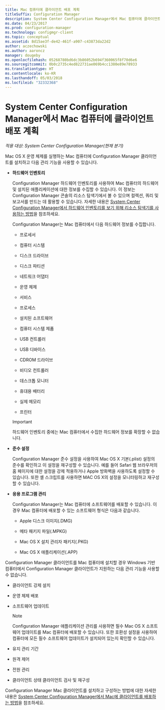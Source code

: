 ```yaml
---
title: Mac 컴퓨터에 클라이언트 배포 계획
titleSuffix: Configuration Manager
description: System Center Configuration Manager에서 Mac 컴퓨터에 클라이언트 배포를 계획합니다.
ms.date: 04/23/2017
ms.prod: configuration-manager
ms.technology: configmgr-client
ms.topic: conceptual
ms.assetid: 8d15ae3f-de42-461f-a907-c43873da22d2
author: aczechowski
ms.author: aaroncz
manager: dougeby
ms.openlocfilehash: 05268780bd6dc3b86052b694f360065f8f70d6e6
ms.sourcegitcommit: 0b0c2735c4ed822731ae069b4cc1380e89e78933
ms.translationtype: HT
ms.contentlocale: ko-KR
ms.lasthandoff: 05/03/2018
ms.locfileid: "32332368"
---
```

# <a name="planning-for-client-deployment-to-mac-computers-in-system-center-configuration-manager"></a>System Center Configuration Manager에서 Mac 컴퓨터에 클라이언트 배포 계획

*적용 대상: System Center Configuration Manager(현재 분기)*

Mac OS X 운영 체제를 실행하는 Mac 컴퓨터에 Configuration Manager 클라이언트를 설치하고 다음 관리 기능을 사용할 수 있습니다.  

-   **하드웨어 인벤토리**  

     Configuration Manager 하드웨어 인벤토리를 사용하여 Mac 컴퓨터의 하드웨어 및 설치된 애플리케이션에 대한 정보를 수집할 수 있습니다. 이 정보는 Configuration Manager 콘솔의 리소스 탐색기에서 볼 수 있으며 컬렉션, 쿼리 및 보고서를 만드는 데 활용할 수 있습니다. 자세한 내용은 [System Center Configuration Manager에서 하드웨어 인벤토리를 보기 위해 리소스 탐색기를 사용하는 방법](../../../../core/clients/manage/inventory/use-resource-explorer-to-view-hardware-inventory.md)을 참조하세요.  

     Configuration Manager는 Mac 컴퓨터에서 다음 하드웨어 정보를 수집합니다.  

    -   프로세서  

    -   컴퓨터 시스템  

    -   디스크 드라이브  

    -   디스크 파티션  

    -   네트워크 어댑터  

    -   운영 체제  

    -   서비스  

    -   프로세스  

    -   설치된 소프트웨어  

    -   컴퓨터 시스템 제품  

    -   USB 컨트롤러  

    -   USB 디바이스  

    -   CDROM 드라이브  

    -   비디오 컨트롤러  

    -   데스크톱 모니터  

    -   휴대용 배터리  

    -   실제 메모리  

    -   프린터  

    > [!IMPORTANT]  
    >  하드웨어 인벤토리 중에는 Mac 컴퓨터에서 수집한 하드웨어 정보를 확장할 수 없습니다.  

-   **준수 설정**  

     Configuration Manager 준수 설정을 사용하여 Mac OS X 기본(.plist) 설정의 준수를 확인하고 이 설정을 재구성할 수 있습니다. 예를 들어 Safari 웹 브라우저의 홈 페이지에 대한 설정을 강제 적용하거나 Apple 방화벽을 사용하도록 설정할 수 있습니다. 또한 셸 스크립트를 사용하면 MAC OS X의 설정을 모니터링하고 재구성할 수 있습니다.  

-   **응용 프로그램 관리**  

     Configuration Manager는 Mac 컴퓨터에 소프트웨어를 배포할 수 있습니다. 이 경우 Mac 컴퓨터에 배포할 수 있는 소프트웨어 형식은 다음과 같습니다.  

    -   Apple 디스크 이미지(.DMG)  

    -   메타 패키지 파일(.MPKG)  

    -   Mac OS X 설치 관리자 패키지(.PKG)  

    -   Mac OS X 애플리케이션(.APP)  

 Configuration Manager 클라이언트를 Mac 컴퓨터에 설치할 경우 Windows 기반 컴퓨터에서 Configuration Manager 클라이언트가 지원하는 다음 관리 기능을 사용할 수 없습니다.  

-   클라이언트 강제 설치  

-   운영 체제 배포  

-   소프트웨어 업데이트  

    > [!NOTE]  
    >  Configuration Manager 애플리케이션 관리를 사용하면 필수 Mac OS X 소프트웨어 업데이트를 Mac 컴퓨터에 배포할 수 있습니다. 또한 호환성 설정을 사용하여 컴퓨터에 모든 필수 소프트웨어 업데이트가 설치되어 있는지 확인할 수 있습니다.  

-   유지 관리 기간  

-   원격 제어  

-   전원 관리  

-   클라이언트 상태 클라이언트 검사 및 재구성  

 Configuration Manager Mac 클라이언트를 설치하고 구성하는 방법에 대한 자세한 내용은 [System Center Configuration Manager에서 Mac에 클라이언트를 배포하는 방법](../../../../core/clients/deploy/deploy-clients-to-macs.md)을 참조하세요.
